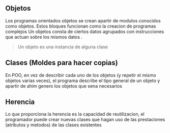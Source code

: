 ## Objetos 
Los programas orientados objetos se crean apartir de modulos conocidos como objetos. Estos bloques funcionan como la creacion de programas complejos
Un objetos consta de ciertos datos agrupados con instrucciones que actuan sobre los mismos datos .

>Un objeto es una instancia de alguna clase

## Clases (Moldes para hacer copias)
En POO, en vez de describir cada uno de los objetos (y repetir el mismo objetos varias veces), el programa describe el tipo general de un objeto y apartir de ahim genero los objetos que sena necesarios


## Herencia 
Lo que proporciona la herencia es la capacidad de reutilizacion, el programador puede crear nuevas clases que hagan uso de las prestaciones (atributos y metodos) de las clases existentes